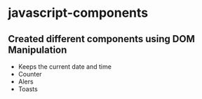 # javascript-components

## Created different components using DOM Manipulation
- Keeps the current date and time
- Counter
- Alers
- Toasts
